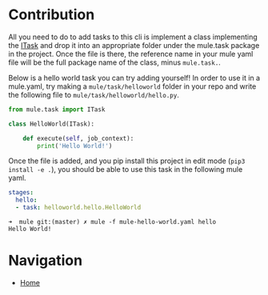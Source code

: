 # Contribution

All you need to do to add tasks to this cli is implement a class implementing the [ITask](../mule/task/__init__.py) and drop it into an appropriate folder under the mule.task package in the project. Once the file is there, the reference name in your mule yaml file will be the full package name of the class, minus `mule.task.`.

Below is a hello world task you can try adding yourself! In order to use it in a mule.yaml, try making a `mule/task/helloworld` folder in your repo and write the following file to `mule/task/helloworld/hello.py`.

```python
from mule.task import ITask

class HelloWorld(ITask):

    def execute(self, job_context):
        print('Hello World!')
```

Once the file is added, and you pip install this project in edit mode (`pip3 install -e .`), you should be able to use this task in the following mule yaml.

```yaml
stages:
  hello:
  - task: helloworld.hello.HelloWorld
```

```
➜  mule git:(master) ✗ mule -f mule-hello-world.yaml hello
Hello World!
```

# Navigation
* [Home](../README.md)
